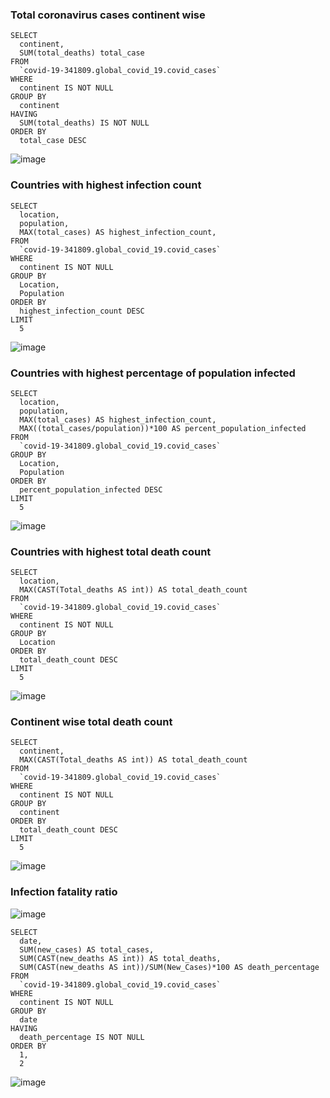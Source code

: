 ###  Total coronavirus cases continent wise
```
SELECT
  continent,
  SUM(total_deaths) total_case
FROM
  `covid-19-341809.global_covid_19.covid_cases`
WHERE
  continent IS NOT NULL
GROUP BY
  continent
HAVING
  SUM(total_deaths) IS NOT NULL
ORDER BY
  total_case DESC
```
![image](https://user-images.githubusercontent.com/92245436/154839261-626c36f3-5dec-4d3a-9bbc-639b1ca8f005.png)

### Countries with highest infection count

```
SELECT
  location,
  population,
  MAX(total_cases) AS highest_infection_count,
FROM
  `covid-19-341809.global_covid_19.covid_cases`
WHERE
  continent IS NOT NULL
GROUP BY
  Location,
  Population
ORDER BY
  highest_infection_count DESC
LIMIT
  5
```
![image](https://user-images.githubusercontent.com/92245436/154840401-bbc2263c-14c6-4eef-b7a5-24261abe0dfa.png)


### Countries with highest percentage of population infected
```
SELECT
  location,
  population,
  MAX(total_cases) AS highest_infection_count,
  MAX((total_cases/population))*100 AS percent_population_infected
FROM
  `covid-19-341809.global_covid_19.covid_cases`
GROUP BY
  Location,
  Population
ORDER BY
  percent_population_infected DESC
LIMIT
  5
```
![image](https://user-images.githubusercontent.com/92245436/154840237-21d5fbec-78f0-420f-8514-9915aef15fe8.png)

### Countries with highest total death count

```
SELECT
  location,
  MAX(CAST(Total_deaths AS int)) AS total_death_count
FROM
  `covid-19-341809.global_covid_19.covid_cases`
WHERE
  continent IS NOT NULL
GROUP BY
  Location
ORDER BY
  total_death_count DESC
LIMIT
  5
```
![image](https://user-images.githubusercontent.com/92245436/154840520-c536f8ca-c7fb-4136-99c1-0aaf7205bc24.png)

### Continent wise total death count
```
SELECT
  continent,
  MAX(CAST(Total_deaths AS int)) AS total_death_count
FROM
  `covid-19-341809.global_covid_19.covid_cases`
WHERE
  continent IS NOT NULL
GROUP BY
  continent
ORDER BY
  total_death_count DESC
LIMIT
  5
```
![image](https://user-images.githubusercontent.com/92245436/154840666-eb1ad418-a84f-473f-977c-a8d0b3ccbe75.png)

### Infection fatality ratio
![image](https://user-images.githubusercontent.com/92245436/155381411-b0ac3aa7-8c83-4ce3-86b7-9a2f8c0e0d8f.png)

```
SELECT
  date,
  SUM(new_cases) AS total_cases,
  SUM(CAST(new_deaths AS int)) AS total_deaths,
  SUM(CAST(new_deaths AS int))/SUM(New_Cases)*100 AS death_percentage
FROM
  `covid-19-341809.global_covid_19.covid_cases`
WHERE
  continent IS NOT NULL
GROUP BY
  date
HAVING
  death_percentage IS NOT NULL
ORDER BY
  1,
  2
```
![image](https://user-images.githubusercontent.com/92245436/155293997-288cd4a7-7866-4397-9832-7a1c76c74bcf.png)

